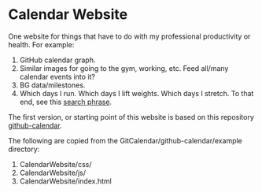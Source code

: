 # Calendar Website

One website for things that have to do with my professional productivity or health. For example:
1. GitHub calendar graph.
2. Similar images for going to the gym, working, etc. Feed all/many calendar events into it?
3. BG data/milestones.
4. Which days I run. Which days I lift weights. Which days I stretch. To that end, see this [search phrase](https://calendar.google.com/calendar/r/search?q=Export%20calendar%20to%20csv%20-%20look%20at%20trends).

The first version, or starting point of this website is based on this repository [github-calendar](https://github.com/IonicaBizau/github-calendar).

The following are copied from the GitCalendar/github-calendar/example directory:
1. CalendarWebsite/css/
2. CalendarWebsite/js/
3. CalendarWebsite/index.html
